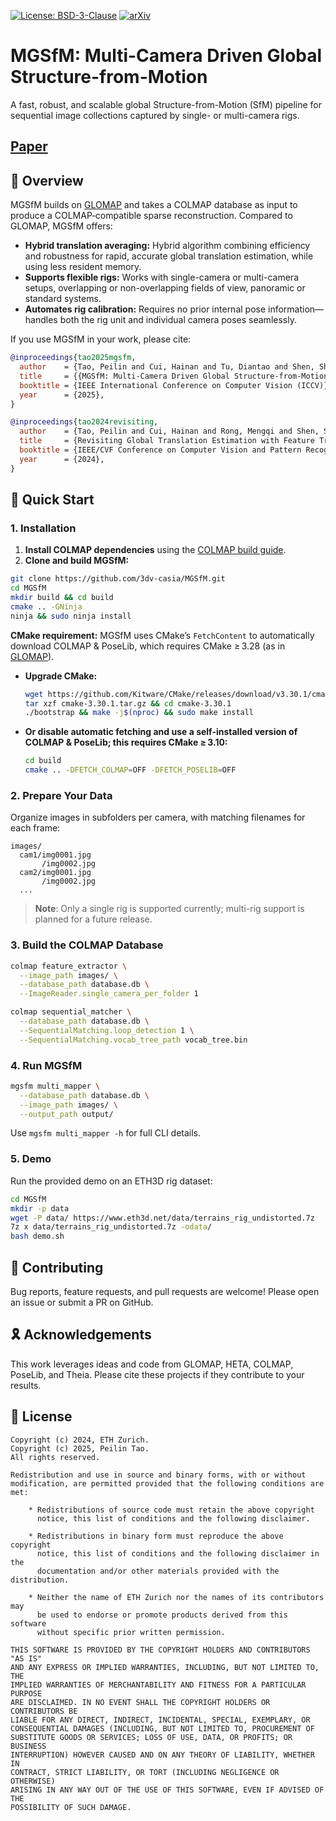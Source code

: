 [![License: BSD-3-Clause](https://img.shields.io/badge/License-BSD%203--Clause-blue.svg)](LICENSE)
[![arXiv](https://img.shields.io/badge/arXiv-2507.03306-B31B1B.svg)](https://arxiv.org/pdf/2507.03306)

# MGSfM: Multi-Camera Driven Global Structure-from-Motion
A fast, robust, and scalable global Structure-from-Motion (SfM) pipeline for sequential image collections captured by single- or multi-camera rigs.

## **[Paper](https://arxiv.org/abs/2507.03306)** 


## 📖 Overview

MGSfM builds on [GLOMAP](https://github.com/colmap/glomap) and takes a COLMAP database as input to produce a COLMAP‐compatible sparse reconstruction. Compared to GLOMAP, MGSfM offers:

* **Hybrid translation averaging:** Hybrid algorithm combining efficiency and robustness for rapid, accurate global translation estimation, while using less resident memory.
* **Supports flexible rigs:** Works with single-camera or multi-camera setups, overlapping or non-overlapping fields of view, panoramic or standard systems.
* **Automates rig calibration:** Requires no prior internal pose information—handles both the rig unit and individual camera poses seamlessly.

If you use MGSfM in your work, please cite:

```bibtex
@inproceedings{tao2025mgsfm,
  author    = {Tao, Peilin and Cui, Hainan and Tu, Diantao and Shen, Shuhan},
  title     = {{MGSfM: Multi-Camera Driven Global Structure-from-Motion}},
  booktitle = {IEEE International Conference on Computer Vision (ICCV)},
  year      = {2025},
}

@inproceedings{tao2024revisiting,
  author    = {Tao, Peilin and Cui, Hainan and Rong, Mengqi and Shen, Shuhan},
  title     = {Revisiting Global Translation Estimation with Feature Tracks},
  booktitle = {IEEE/CVF Conference on Computer Vision and Pattern Recognition},
  year      = {2024},
}
```


## 🚀 Quick Start

### 1. Installation

1. **Install COLMAP dependencies** using the [COLMAP build guide](https://colmap.github.io/install.html#build-from-source).
2. **Clone and build MGSfM:**
```bash
git clone https://github.com/3dv-casia/MGSfM.git
cd MGSfM
mkdir build && cd build
cmake .. -GNinja
ninja && sudo ninja install
```
**CMake requirement:** MGSfM uses CMake’s `FetchContent` to automatically download COLMAP & PoseLib, which requires CMake ≥ 3.28 (as in [GLOMAP](https://github.com/colmap/glomap)).

* **Upgrade CMake:**

  ```bash
  wget https://github.com/Kitware/CMake/releases/download/v3.30.1/cmake-3.30.1.tar.gz
  tar xzf cmake-3.30.1.tar.gz && cd cmake-3.30.1
  ./bootstrap && make -j$(nproc) && sudo make install
  ```
* **Or disable automatic fetching and use a self-installed version of COLMAP & PoseLib; this requires CMake ≥ 3.10:**

  ```bash
  cd build
  cmake .. -DFETCH_COLMAP=OFF -DFETCH_POSELIB=OFF
  ```

### 2. Prepare Your Data

Organize images in subfolders per camera, with matching filenames for each frame:

```
images/
  cam1/img0001.jpg
       /img0002.jpg
  cam2/img0001.jpg
       /img0002.jpg
  ...
```

> **Note**: Only a single rig is supported currently; multi-rig support is planned for a future release.

### 3. Build the COLMAP Database

```bash
colmap feature_extractor \
  --image_path images/ \
  --database_path database.db \
  --ImageReader.single_camera_per_folder 1

colmap sequential_matcher \
  --database_path database.db \
  --SequentialMatching.loop_detection 1 \
  --SequentialMatching.vocab_tree_path vocab_tree.bin
```

### 4. Run MGSfM

```bash
mgsfm multi_mapper \
  --database_path database.db \
  --image_path images/ \
  --output_path output/
```

Use `mgsfm multi_mapper -h` for full CLI details.

### 5. Demo
Run the provided demo on an ETH3D rig dataset:
```bash
cd MGSfM
mkdir -p data
wget -P data/ https://www.eth3d.net/data/terrains_rig_undistorted.7z
7z x data/terrains_rig_undistorted.7z -odata/
bash demo.sh
```

## 🤝 Contributing

Bug reports, feature requests, and pull requests are welcome! Please open an issue or submit a PR on GitHub.


## 🎗️ Acknowledgements

This work leverages ideas and code from GLOMAP, HETA, COLMAP, PoseLib, and Theia. Please cite these projects if they contribute to your results.


## 📜 License

```
Copyright (c) 2024, ETH Zurich.
Copyright (c) 2025, Peilin Tao.
All rights reserved.

Redistribution and use in source and binary forms, with or without
modification, are permitted provided that the following conditions are met:

    * Redistributions of source code must retain the above copyright
      notice, this list of conditions and the following disclaimer.

    * Redistributions in binary form must reproduce the above copyright
      notice, this list of conditions and the following disclaimer in the
      documentation and/or other materials provided with the distribution.

    * Neither the name of ETH Zurich nor the names of its contributors may
      be used to endorse or promote products derived from this software
      without specific prior written permission.

THIS SOFTWARE IS PROVIDED BY THE COPYRIGHT HOLDERS AND CONTRIBUTORS "AS IS"
AND ANY EXPRESS OR IMPLIED WARRANTIES, INCLUDING, BUT NOT LIMITED TO, THE
IMPLIED WARRANTIES OF MERCHANTABILITY AND FITNESS FOR A PARTICULAR PURPOSE
ARE DISCLAIMED. IN NO EVENT SHALL THE COPYRIGHT HOLDERS OR CONTRIBUTORS BE
LIABLE FOR ANY DIRECT, INDIRECT, INCIDENTAL, SPECIAL, EXEMPLARY, OR
CONSEQUENTIAL DAMAGES (INCLUDING, BUT NOT LIMITED TO, PROCUREMENT OF
SUBSTITUTE GOODS OR SERVICES; LOSS OF USE, DATA, OR PROFITS; OR BUSINESS
INTERRUPTION) HOWEVER CAUSED AND ON ANY THEORY OF LIABILITY, WHETHER IN
CONTRACT, STRICT LIABILITY, OR TORT (INCLUDING NEGLIGENCE OR OTHERWISE)
ARISING IN ANY WAY OUT OF THE USE OF THIS SOFTWARE, EVEN IF ADVISED OF THE
POSSIBILITY OF SUCH DAMAGE.
```
